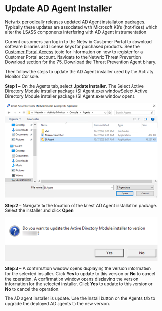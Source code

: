 # Update AD Agent Installer

Netwrix periodically releases updated AD Agent installation packages. Typically these updates are associated with Microsoft KB’s (hot-fixes) which alter the LSASS components interfering with AD Agent instrumentation.

Current customers can log in to the Netwrix Customer Portal to download software binaries and license keys for purchased products. See the [Customer Portal Access](https://helpcenter.netwrix.com/bundle/NetwrixCustomerPortalAccess/page/Customer_Portal_Access.html) topic for information on how to register for a Customer Portal account. Navigate to the Netwrix Threat Prevention Download section for the 7.5. Download the Threat Prevention Agent binary.

Then follow the steps to update the AD Agent installer used by the Activity Monitor Console.

__Step 1 –__ On the Agents tab, select __Update Installer__. The Select Active Directory Module installer package (SI Agent.exe) windowSelect Active Directory Module installer package (SI Agent.exe) window opens.

![Update Agent Installer](/static/img/product_docs/activitymonitor/activitymonitor/install/updateagentinstaller.png)

__Step 2 –__ Navigate to the location of the latest AD Agent installation package. Select the installer and click __Open__.

![Confirmation Window](/static/img/product_docs/activitymonitor/activitymonitor/install/updateagentinstallerpopup.png)

__Step 3 –__ A confirmation window opens displaying the version information for the selected installer. Click __Yes__ to update to this version or __No__ to cancel the operation. A confirmation window opens displaying the version information for the selected installer. Click __Yes__ to update to this version or __No__ to cancel the operation.

The AD agent installer is update. Use the Install button on the Agents tab to upgrade the deployed AD agents to the new version.
